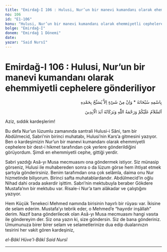 ```yaml
---
title: "Emirdağ-I 106 : Hulusi, Nur’un bir manevi kumandanı olarak ehemmiyetli cephelere gönderiliyor"
no: 106
id: "E1-106"
konu: "Hulusi, Nur’un bir manevi kumandanı olarak ehemmiyetli cephelere gönderiliyor"
bolge: "Emirdağ-I"
donem: "Emirdağ 1 Dönemi"
date: 
yazar: "Said Nursî"
---
```


# Emirdağ-I 106 : Hulusi, Nur’un bir manevi kumandanı olarak ehemmiyetli cephelere gönderiliyor

<p class="arabic" dir="rtl" title="Meal: “Subhân Allah’ın adıyla” * “Hiçbir şey yoktur ki O'nu hamd ile tesbih etmesin” [İsrâ 17:44]">بِاسْمِهِ سُبْحَانَهُ * وَاِنْ مِنْ شَىْءٍ اِلاَّ يُسَبِّحُ بِحَمْدِهِ</p>

<p class="arabic" dir="rtl" title="Meal: “Allah'ın selamı, rahmeti ve bereketleri ebediyyen üzerinize olsun.”">اَلسَّلاَمُ عَلَيْكُمْ وَرَحْمَةُ اللّٰهِ وَبَرَكَاتُهُ اَبَدَ الْآبِدِينَ</p>

Aziz, sıddık kardeşlerim!

Bu defa Nur’un lüzumlu zamanında santrali Hulusi-i Sâni, tam bir Abdülmecid, Sabri’nin birinci muhatabı, Hulusi’nin Kars’a gitmesini yazıyor. Ben o kardeşimizin Nur’un bir manevi kumandanı olarak ehemmiyetli cephelere bir dest-i hikmet tarafından çok yerlere gönderildiğini görüyordum. Şimdi en ehemmiyetli cephe, gittiği yerdir.

Sabri yazdığı Asâ-yı Musa mecmuasını ona göndermek istiyor. Siz münasip görseniz, Hulusi ile muhabereden sonra o da lüzum görse hem ihtiyat etmek şartıyla gönderirsiniz. Benim tarafımdan ona çok selâmla, daima onu Nur hizmetinde biliyorum. Birinci safta muhatablardandır. Abdülmecid’in oğlu Nihad dahi orada askerdir işittim. Sabri’nin mektubuyla beraber Gökdere Mustafa’nın bir mektubu var. Risale-i Nur’a tam alâkadar ve çalıştığını yazıyor.

Hem Küçük Tenekeci Mehmed namında birisinin hayırlı bir rüyası var. İkisine de selam ederim. Mustafa’yı tebrik eder, o Mehmed’e “hayırdır inşâllah” derim. Nazif bana gönderilecek olan Asâ-yı Musa mecmuasını hangi vasıta ile göndereyim der. Siz ona yazın ki, size göndersin. Siz de bana gönderiniz. Umumunuza birer birer selam ve selametlerinize dua edip dualarınızın tesirini her vakit gören kardeşiniz,

*el-Bâkî Hüve’l-Bâkî*
*Said Nursî*

***
